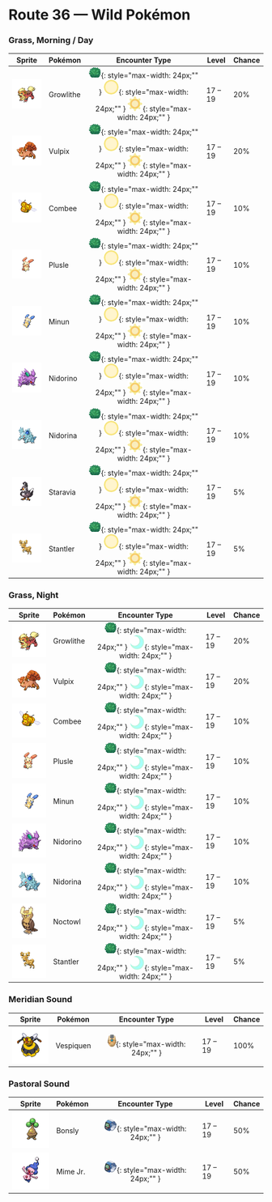 # Route 36 — Wild Pokémon

### Grass, Morning / Day

| Sprite | Pokémon | Encounter Type | Level | Chance |
|:------:|---------|:--------------:|-------|--------|
| ![Growlithe](../../assets/sprites/growlithe/front.gif "Growlithe") | Growlithe | ![Grass](../../assets/encounter_types/grass.png "Grass"){: style="max-width: 24px;"" } ![Morning](../../assets/encounter_types/morning.png "Morning"){: style="max-width: 24px;"" } ![Day](../../assets/encounter_types/day.png "Day"){: style="max-width: 24px;"" } | 17 – 19 | 20% |
| ![Vulpix](../../assets/sprites/vulpix/front.gif "Vulpix") | Vulpix | ![Grass](../../assets/encounter_types/grass.png "Grass"){: style="max-width: 24px;"" } ![Morning](../../assets/encounter_types/morning.png "Morning"){: style="max-width: 24px;"" } ![Day](../../assets/encounter_types/day.png "Day"){: style="max-width: 24px;"" } | 17 – 19 | 20% |
| ![Combee](../../assets/sprites/combee/front.gif "Combee") | Combee | ![Grass](../../assets/encounter_types/grass.png "Grass"){: style="max-width: 24px;"" } ![Morning](../../assets/encounter_types/morning.png "Morning"){: style="max-width: 24px;"" } ![Day](../../assets/encounter_types/day.png "Day"){: style="max-width: 24px;"" } | 17 – 19 | 10% |
| ![Plusle](../../assets/sprites/plusle/front.gif "Plusle") | Plusle | ![Grass](../../assets/encounter_types/grass.png "Grass"){: style="max-width: 24px;"" } ![Morning](../../assets/encounter_types/morning.png "Morning"){: style="max-width: 24px;"" } ![Day](../../assets/encounter_types/day.png "Day"){: style="max-width: 24px;"" } | 17 – 19 | 10% |
| ![Minun](../../assets/sprites/minun/front.gif "Minun") | Minun | ![Grass](../../assets/encounter_types/grass.png "Grass"){: style="max-width: 24px;"" } ![Morning](../../assets/encounter_types/morning.png "Morning"){: style="max-width: 24px;"" } ![Day](../../assets/encounter_types/day.png "Day"){: style="max-width: 24px;"" } | 17 – 19 | 10% |
| ![Nidorino](../../assets/sprites/nidorino/front.gif "Nidorino") | Nidorino | ![Grass](../../assets/encounter_types/grass.png "Grass"){: style="max-width: 24px;"" } ![Morning](../../assets/encounter_types/morning.png "Morning"){: style="max-width: 24px;"" } ![Day](../../assets/encounter_types/day.png "Day"){: style="max-width: 24px;"" } | 17 – 19 | 10% |
| ![Nidorina](../../assets/sprites/nidorina/front.gif "Nidorina") | Nidorina | ![Grass](../../assets/encounter_types/grass.png "Grass"){: style="max-width: 24px;"" } ![Morning](../../assets/encounter_types/morning.png "Morning"){: style="max-width: 24px;"" } ![Day](../../assets/encounter_types/day.png "Day"){: style="max-width: 24px;"" } | 17 – 19 | 10% |
| ![Staravia](../../assets/sprites/staravia/front.gif "Staravia") | Staravia | ![Grass](../../assets/encounter_types/grass.png "Grass"){: style="max-width: 24px;"" } ![Morning](../../assets/encounter_types/morning.png "Morning"){: style="max-width: 24px;"" } ![Day](../../assets/encounter_types/day.png "Day"){: style="max-width: 24px;"" } | 17 – 19 | 5% |
| ![Stantler](../../assets/sprites/stantler/front.gif "Stantler") | Stantler | ![Grass](../../assets/encounter_types/grass.png "Grass"){: style="max-width: 24px;"" } ![Morning](../../assets/encounter_types/morning.png "Morning"){: style="max-width: 24px;"" } ![Day](../../assets/encounter_types/day.png "Day"){: style="max-width: 24px;"" } | 17 – 19 | 5% |

### Grass, Night

| Sprite | Pokémon | Encounter Type | Level | Chance |
|:------:|---------|:--------------:|-------|--------|
| ![Growlithe](../../assets/sprites/growlithe/front.gif "Growlithe") | Growlithe | ![Grass](../../assets/encounter_types/grass.png "Grass"){: style="max-width: 24px;"" } ![Night](../../assets/encounter_types/night.png "Night"){: style="max-width: 24px;"" } | 17 – 19 | 20% |
| ![Vulpix](../../assets/sprites/vulpix/front.gif "Vulpix") | Vulpix | ![Grass](../../assets/encounter_types/grass.png "Grass"){: style="max-width: 24px;"" } ![Night](../../assets/encounter_types/night.png "Night"){: style="max-width: 24px;"" } | 17 – 19 | 20% |
| ![Combee](../../assets/sprites/combee/front.gif "Combee") | Combee | ![Grass](../../assets/encounter_types/grass.png "Grass"){: style="max-width: 24px;"" } ![Night](../../assets/encounter_types/night.png "Night"){: style="max-width: 24px;"" } | 17 – 19 | 10% |
| ![Plusle](../../assets/sprites/plusle/front.gif "Plusle") | Plusle | ![Grass](../../assets/encounter_types/grass.png "Grass"){: style="max-width: 24px;"" } ![Night](../../assets/encounter_types/night.png "Night"){: style="max-width: 24px;"" } | 17 – 19 | 10% |
| ![Minun](../../assets/sprites/minun/front.gif "Minun") | Minun | ![Grass](../../assets/encounter_types/grass.png "Grass"){: style="max-width: 24px;"" } ![Night](../../assets/encounter_types/night.png "Night"){: style="max-width: 24px;"" } | 17 – 19 | 10% |
| ![Nidorino](../../assets/sprites/nidorino/front.gif "Nidorino") | Nidorino | ![Grass](../../assets/encounter_types/grass.png "Grass"){: style="max-width: 24px;"" } ![Night](../../assets/encounter_types/night.png "Night"){: style="max-width: 24px;"" } | 17 – 19 | 10% |
| ![Nidorina](../../assets/sprites/nidorina/front.gif "Nidorina") | Nidorina | ![Grass](../../assets/encounter_types/grass.png "Grass"){: style="max-width: 24px;"" } ![Night](../../assets/encounter_types/night.png "Night"){: style="max-width: 24px;"" } | 17 – 19 | 10% |
| ![Noctowl](../../assets/sprites/noctowl/front.gif "Noctowl") | Noctowl | ![Grass](../../assets/encounter_types/grass.png "Grass"){: style="max-width: 24px;"" } ![Night](../../assets/encounter_types/night.png "Night"){: style="max-width: 24px;"" } | 17 – 19 | 5% |
| ![Stantler](../../assets/sprites/stantler/front.gif "Stantler") | Stantler | ![Grass](../../assets/encounter_types/grass.png "Grass"){: style="max-width: 24px;"" } ![Night](../../assets/encounter_types/night.png "Night"){: style="max-width: 24px;"" } | 17 – 19 | 5% |

### Meridian Sound

| Sprite | Pokémon | Encounter Type | Level | Chance |
|:------:|---------|:--------------:|-------|--------|
| ![Vespiquen](../../assets/sprites/vespiquen/front.gif "Vespiquen") | Vespiquen | ![Meridian Sound](../../assets/encounter_types/meridian_sound.png "Meridian Sound"){: style="max-width: 24px;"" } | 17 – 19 | 100% |

### Pastoral Sound

| Sprite | Pokémon | Encounter Type | Level | Chance |
|:------:|---------|:--------------:|-------|--------|
| ![Bonsly](../../assets/sprites/bonsly/front.gif "Bonsly") | Bonsly | ![Pastoral Sound](../../assets/encounter_types/pastoral_sound.png "Pastoral Sound"){: style="max-width: 24px;"" } | 17 – 19 | 50% |
| ![Mime Jr.](../../assets/sprites/mime-jr/front.gif "Mime Jr.") | Mime Jr. | ![Pastoral Sound](../../assets/encounter_types/pastoral_sound.png "Pastoral Sound"){: style="max-width: 24px;"" } | 17 – 19 | 50% |

